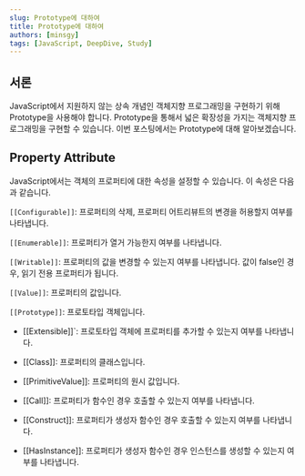 ```yaml
---
slug: Prototype에 대하여
title: Prototype에 대하여
authors: [minsgy]
tags: [JavaScript, DeepDive, Study]
---
```


## 서론

JavaScript에서 지원하지 않는 상속 개념인 객체지향 프로그래밍을 구현하기 위해 Prototype을 사용해야 합니다. Prototype을 통해서 넓은 확장성을 가지는 객체지향 프로그래밍을 구현할 수 있습니다. 이번 포스팅에서는 Prototype에 대해 알아보겠습니다.

## Property Attribute

JavaScript에서는 객체의 프로퍼티에 대한 속성을 설정할 수 있습니다. 이 속성은 다음과 같습니다.

`[[Configurable]]`: 프로퍼티의 삭제, 프로퍼티 어트리뷰트의 변경을 허용할지 여부를 나타냅니다.

`[[Enumerable]]`: 프로퍼티가 열거 가능한지 여부를 나타냅니다.

`[[Writable]]`: 프로퍼티의 값을 변경할 수 있는지 여부를 나타냅니다. 값이 false인 경우, 읽기 전용 프로퍼티가 됩니다.

`[[Value]]`: 프로퍼티의 값입니다.

 `[[Prototype]]`: 프로토타입 객체입니다.

- [[Extensible]]`: 프로토타입 객체에 프로퍼티를 추가할 수 있는지 여부를 나타냅니다.

- [[Class]]: 프로퍼티의 클래스입니다.

- [[PrimitiveValue]]: 프로퍼티의 원시 값입니다.

- [[Call]]: 프로퍼티가 함수인 경우 호출할 수 있는지 여부를 나타냅니다.

- [[Construct]]: 프로퍼티가 생성자 함수인 경우 호출할 수 있는지 여부를 나타냅니다.

- [[HasInstance]]: 프로퍼티가 생성자 함수인 경우 인스턴스를 생성할 수 있는지 여부를 나타냅니다.
